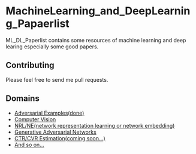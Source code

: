 # MachineLearning_and_DeepLearning_Papaerlist
ML_DL_Paperlist contains some resources of machine learning and deep learing especially some good papers.

## Contributing
Please feel free to send me pull requests.

## Domains
* [Adversarial Examples(done)]()
* [Computer Vision](https://github.com/jbhuang0604/awesome-computer-vision)
* [NRL/NE(network representation learning or network embedding)](https://github.com/thunlp/NRLPapers)
* [Generative Adversarial Networks](https://github.com/zhangqianhui/AdversarialNetsPapers)
* [CTR/CVR Estimation(coming soon...)]()
* [And so on...]()


